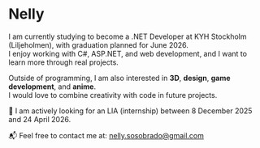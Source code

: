 # Nelly 

I am currently studying to become a .NET Developer at KYH Stockholm (Liljeholmen), with graduation planned for June 2026.  
I enjoy working with C#, ASP.NET, and web development, and I want to learn more through real projects.

Outside of programming, I am also interested in **3D**, **design**, **game development**, and **anime**.  
I would love to combine creativity with code in future projects.


📌 I am actively looking for an LIA (internship) between 8 December 2025 and 24 April 2026.

📬 Feel free to contact me at: nelly.sosobrado@gmail.com

